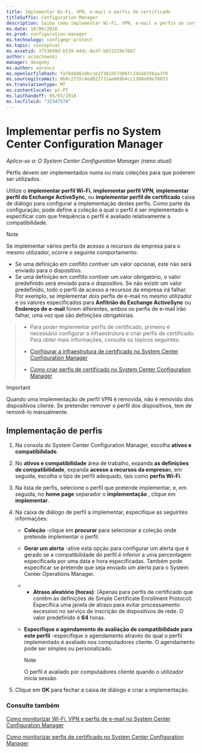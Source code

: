 ```yaml
---
title: Implementar Wi-Fi, VPN, e-mail e perfis de certificado
titleSuffix: Configuration Manager
description: Saiba como implementar Wi-Fi, VPN, e-mail e perfis de certificado no System Center Configuration Manager.
ms.date: 10/06/2016
ms.prod: configuration-manager
ms.technology: configmgr-protect
ms.topic: conceptual
ms.assetid: 3753608d-b539-44dc-8e3f-b631319e7687
author: aczechowski
manager: dougeby
ms.author: aaroncz
ms.openlocfilehash: faf8d48614bc3e27381d57d86fc24da9356aa3f0
ms.sourcegitcommit: 0b0c2735c4ed822731ae069b4cc1380e89e78933
ms.translationtype: MT
ms.contentlocale: pt-PT
ms.lasthandoff: 05/03/2018
ms.locfileid: "32347574"
---
```

# <a name="deploy-profiles-in-system-center-configuration-manager"></a>Implementar perfis no System Center Configuration Manager

*Aplica-se a: O System Center Configuration Manager (ramo atual)*

Perfis devem ser implementados numa ou mais coleções para que poderem ser utilizados.  

 Utilize o **implementar perfil Wi-Fi**, **implementar perfil VPN**, **implementar perfil do Exchange ActiveSync**, ou **implementar perfil de certificado** caixa de diálogo para configurar a implementação destes perfis. Como parte da configuração, pode define a coleção à qual o perfil é ser implementado e especificar com que frequência o perfil é avaliado relativamente a compatibilidade.  

> [!NOTE]  
>  Se implementar vários perfis de acesso a recursos da empresa para o mesmo utilizador, ocorre o seguinte comportamento:  
>   
>  -   Se uma definição em conflito contiver um valor opcional, este não será enviado para o dispositivo.  
> -   Se uma definição em conflito contiver um valor obrigatório, o valor predefinido será enviado para o dispositivo. Se não existir um valor predefinido, todo o perfil de acesso a recursos da empresa irá falhar. Por exemplo, se implementar dois perfis de e-mail no mesmo utilizador e os valores especificados para **Anfitrião do Exchange ActiveSync** ou **Endereço de e-mail** forem diferentes, ambos os perfis de e-mail irão falhar, uma vez que são definições obrigatórias.  

> -   Para poder implementar perfis de certificado, primeiro é necessário configurar a infraestrutura e criar perfis de certificado. Para obter mais informações, consulte os tópicos seguintes:  
>   
>  -   [Configurar a infraestrutura de certificado no System Center Configuration Manager](certificate-infrastructure.md)  
> -   [Como criar perfis de certificado no System Center Configuration Manager](create-certificate-profiles.md)    

> [!IMPORTANT]  
>  Quando uma implementação de perfil VPN é removida, não é removido dos dispositivos cliente. Se pretender remover o perfil dos dispositivos, tem de removê-lo manualmente.
>   

## <a name="deploying--profiles"></a>Implementação de perfis  


1.  Na consola do System Center Configuration Manager, escolha **ativos e compatibilidade**.  

2.  No **ativos e compatibilidade** área de trabalho, expanda **as definições de compatibilidade**, expanda **acesso a recursos da empresa**e, em seguida, escolha o tipo de perfil adequado, tais como **perfis Wi-Fi**.  

3.  Na lista de perfis, selecione o perfil que pretende implementar, e, em seguida, no **home page** separador o **implementação** , clique em **implementar**.  

4.  Na caixa de diálogo de perfil a implementar, especifique as seguintes informações:  

    -   **Coleção** -clique em **procurar** para selecionar a coleção onde pretende implementar o perfil.  

    -   **Gerar um alerta** -ative esta opção para configurar um alerta que é gerado se a compatibilidade do perfil é inferior a uma percentagem especificada por uma data e hora especificadas. Também pode especificar se pretende que seja enviado um alerta para o System Center Operations Manager.  

    -   -   **Atraso aleatório (horas)**: (Apenas para perfis de certificado que contêm as definições de Simple Certificate Enrollment Protocol) Especifica uma janela de atraso para evitar processamento excessivo no serviço de inscrição de dispositivos de rede. O valor predefinido é **64** horas.  

    -   **Especifique o agendamento de avaliação de compatibilidade para este <type> perfil** -especifique o agendamento através do qual o perfil implementado é avaliado nos computadores cliente. O agendamento pode ser simples ou personalizado.  

        > [!NOTE]  
        >  O perfil é avaliado por computadores cliente quando o utilizador inicia sessão.  

5.  Clique em **OK** para fechar a caixa de diálogo e criar a implementação.

### <a name="see-also"></a>Consulte também  

[Como monitorizar Wi-Fi, VPN e perfis de e-mail no System Center Configuration Manager](monitor-wifi-email-vpn-profiles.md)

[Como monitorizar perfis de certificado no System Center Configuration Manager](monitor-certificate-profiles.md)
